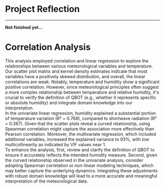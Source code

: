# Project Reflection
------------------------------------
**Not finished yet...**  



# Correlation Analysis  
This analysis employed correlation and linear regression to explore the relationships between various meteorological variables and temperature. Our scatter plot matrix and kernel density estimates indicate that most variables have a positively skewed distribution, and overall, the linear correlations are weak. Notably, temperature and humidity show a significant positive correlation. However, since meteorological principles often suggest a more complex relationship between temperature and relative humidity, it's crucial to verify the definition of QBOT (e.g., whether it represents specific or absolute humidity) and integrate domain knowledge into our interpretation.  
In the univariate linear regression, humidity explained a substantial portion of temperature variation (R² = 0.768), compared to shortwave radiation (R² = 0.367). Given that the scatter plots reveal a curved relationship, using Spearman correlation might capture the association more effectively than Pearson correlation. Moreover, the multivariate regression, which included additional variables, increased the explained variance to 93%, with low multicollinearity as indicated by VIF values near 1.   
To enhance the analysis, first, review and clarify the definition of QBOT to ensure it accurately reflects the intended humidity measure. Second, given the curved relationship observed in the univariate analysis, consider adopting Spearman correlation or non-linear modeling techniques, which may better capture the underlying dynamics. Integrating these adjustments with robust domain knowledge will lead to a more accurate and meaningful interpretation of the meteorological data.
